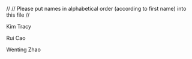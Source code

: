 //
// Please put names in alphabetical order (according to first name) into this file
//

Kim Tracy

Rui Cao

Wenting Zhao
